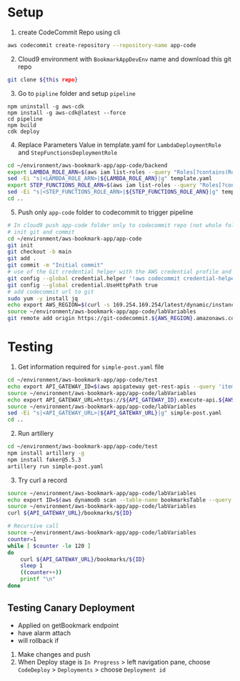 # Setup
1. create CodeCommit Repo using cli
```bash
aws codecommit create-repository --repository-name app-code
```

2. Cloud9 environment with `BookmarkAppDevEnv` name and download this git repo
```bash
git clone ${this repo}
```

3. Go to `pipline` folder and setup `pipeline`
```
npm uninstall -g aws-cdk
npm install -g aws-cdk@latest --force
cd pipeline
npm build
cdk deploy
```

4. Replace Parameters Value in template.yaml for `LambdaDeploymentRole` and `StepFunctionsDeploymentRole`
```bash
cd ~/environment/aws-bookmark-app/app-code/backend
export LAMBDA_ROLE_ARN=$(aws iam list-roles --query "Roles[?contains(RoleName, 'LambdaDeployment')].Arn" --output text)
sed -Ei "s|<LAMBDA_ROLE_ARN>|${LAMBDA_ROLE_ARN}|g" template.yaml
export STEP_FUNCTIONS_ROLE_ARN=$(aws iam list-roles --query "Roles[?contains(RoleName, 'StateMachine')].Arn" --output text)
sed -Ei "s|<STEP_FUNCTIONS_ROLE_ARN>|${STEP_FUNCTIONS_ROLE_ARN}|g" template.yaml 
cd ..
```

5. Push only `app-code` folder to codecommit to trigger pipeline
```bash
# In cloud9 push app-code folder only to codecommit repo (not whole folder)
# init git and commit
cd ~/environment/aws-bookmark-app/app-code
git init
git checkout -b main
git add .
git commit -m "Initial commit"
# use of the Git credential helper with the AWS credential profile and enable the Git credential helper to send the path to repositories
git config --global credential.helper '!aws codecommit credential-helper $@'
git config --global credential.UseHttpPath true
# add codecommit url to git
sudo yum -y install jq
echo export AWS_REGION=$(curl -s 169.254.169.254/latest/dynamic/instance-identity/document | jq -r '.region') >> ~/environment/aws-bookmark-app/app-code/labVariables
source ~/environment/aws-bookmark-app/app-code/labVariables
git remote add origin https://git-codecommit.${AWS_REGION}.amazonaws.com/v1/repos/app-code
```

# Testing
1. Get information required for `simple-post.yaml` file
```bash
cd ~/environment/aws-bookmark-app/app-code/test
echo export API_GATEWAY_ID=$(aws apigateway get-rest-apis --query 'items[?name==`Bookmark App`].id' --output text) >> ~/environment/aws-bookmark-app/app-code/labVariables
source ~/environment/aws-bookmark-app/app-code/labVariables
echo export API_GATEWAY_URL=https://${API_GATEWAY_ID}.execute-api.${AWS_REGION}.amazonaws.com/dev >> ~/environment/aws-bookmark-app/app-code/labVariables
source ~/environment/aws-bookmark-app/app-code/labVariables
sed -Ei "s|<API_GATEWAY_URL>|${API_GATEWAY_URL}|g" simple-post.yaml
cd ..
```

2. Run artillery
```bash
cd ~/environment/aws-bookmark-app/app-code/test
npm install artillery -g
npm install faker@5.5.3
artillery run simple-post.yaml
```

3. Try curl a record
```bash
source ~/environment/aws-bookmark-app/app-code/labVariables
echo export ID=$(aws dynamodb scan --table-name bookmarksTable --query Items[0].id --output text) >> ~/environment/aws-bookmark-app/app-code/labVariables
source ~/environment/aws-bookmark-app/app-code/labVariables
curl ${API_GATEWAY_URL}/bookmarks/${ID}

# Recursive call
source ~/environment/aws-bookmark-app/app-code/labVariables
counter=1
while [ $counter -le 120 ]
do
    curl ${API_GATEWAY_URL}/bookmarks/${ID}
    sleep 1
    ((counter++))
    printf "\n"
done
```

## Testing Canary Deployment 
- Applied on getBookmark endpoint
- have alarm attach
- will rollback if 

1. Make changes and push
2. When Deploy stage is `In Progress` > left navigation pane, choose `CodeDeploy` > `Deployments` > choose `Deployment id`
